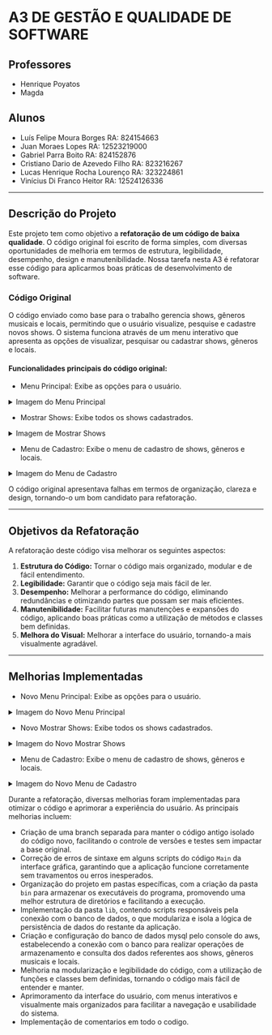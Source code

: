 # A3 DE GESTÃO E QUALIDADE DE SOFTWARE

## Professores
- Henrique Poyatos  
- Magda

## Alunos
- Luís Felipe Moura Borges RA: 824154663  
- Juan Moraes Lopes RA: 12523219000  
- Gabriel Parra Boito RA: 824152876  
- Cristiano Dario de Azevedo Filho RA: 823216267  
- Lucas Henrique Rocha Lourenço RA: 323224861  
- Vinícius Di Franco Heitor RA: 12524126336  

---

## Descrição do Projeto

Este projeto tem como objetivo a **refatoração de um código de baixa qualidade**. O código original foi escrito de forma simples, com diversas oportunidades de melhoria em termos de estrutura, legibilidade, desempenho, design e manutenibilidade. Nossa tarefa nesta A3 é refatorar esse código para aplicarmos boas práticas de desenvolvimento de software.

### Código Original

O código enviado como base para o trabalho gerencia shows, gêneros musicais e locais, permitindo que o usuário visualize, pesquise e cadastre novos shows. O sistema funciona através de um menu interativo que apresenta as opções de visualizar, pesquisar ou cadastrar shows, gêneros e locais.

#### Funcionalidades principais do código original:

- Menu Principal: Exibe as opções para o usuário.

<details>
  <summary>Imagem do Menu Principal</summary>
  <img src="https://snipboard.io/6OgXui.jpg" alt="Imagem do Menu Principal" width="400px">
</details>

- Mostrar Shows: Exibe todos os shows cadastrados.

<details>
  <summary>Imagem de Mostrar Shows</summary>
  <img src="https://snipboard.io/RjTflr.jpg" alt="Imagem de Mostrar Shows" width="400px">
</details>

- Menu de Cadastro: Exibe o menu de cadastro de shows, gêneros e locais.

<details>
  <summary>Imagem do Menu de Cadastro</summary>
  <img src="https://snipboard.io/ko6Vjs.jpg" alt="Imagem do Menu de Cadastro" width="400px">
</details>

O código original apresentava falhas em termos de organização, clareza e design, tornando-o um bom candidato para refatoração.

---

## Objetivos da Refatoração

A refatoração deste código visa melhorar os seguintes aspectos:

1. **Estrutura do Código:** Tornar o código mais organizado, modular e de fácil entendimento.  
2. **Legibilidade:** Garantir que o código seja mais fácil de ler.  
3. **Desempenho:** Melhorar a performance do código, eliminando redundâncias e otimizando partes que possam ser mais eficientes.  
4. **Manutenibilidade:** Facilitar futuras manutenções e expansões do código, aplicando boas práticas como a utilização de métodos e classes bem definidas.  
5. **Melhora do Visual:** Melhorar a interface do usuário, tornando-a mais visualmente agradável.

---

## Melhorias Implementadas

- Novo Menu Principal: Exibe as opções para o usuário.

<details>
  <summary>Imagem do Novo Menu Principal</summary>
  <img src="https://snipboard.io/OtWgQh.jpg" alt="Imagem do Novo Menu Principal" width="400px">
</details>

- Novo Mostrar Shows: Exibe todos os shows cadastrados.

<details>
  <summary>Imagem do Novo Mostrar Shows</summary>
  <img src="https://snipboard.io/In1ldA.jpg" alt="Imagem do Novo Mostrar Shows" width="400px">
</details>

- Menu de Cadastro: Exibe o menu de cadastro de shows, gêneros e locais.

<details>
  <summary>Imagem do Novo Menu de Cadastro</summary>
  <img src="https://snipboard.io/y1Gk2D.jpg" alt="Imagem do Novo Menu de Cadastro" width="400px">
</details>

Durante a refatoração, diversas melhorias foram implementadas para otimizar o código e aprimorar a experiência do usuário. As principais melhorias incluem:

- Criação de uma branch separada para manter o código antigo isolado do código novo, facilitando o controle de versões e testes sem impactar a base original.  
- Correção de erros de sintaxe em alguns scripts do código `Main` da interface gráfica, garantindo que a aplicação funcione corretamente sem travamentos ou erros inesperados.  
- Organização do projeto em pastas específicas, com a criação da pasta `bin` para armazenar os executáveis do programa, promovendo uma melhor estrutura de diretórios e facilitando a execução.  
- Implementação da pasta `lib`, contendo scripts responsáveis pela conexão com o banco de dados, o que modulariza e isola a lógica de persistência de dados do restante da aplicação.  
- Criação e configuração do banco de dados mysql pelo console do aws, estabelecendo a conexão com o banco para realizar operações de armazenamento e consulta dos dados referentes aos shows, gêneros musicais e locais.  
- Melhoria na modularização e legibilidade do código, com a utilização de funções e classes bem definidas, tornando o código mais fácil de entender e manter.  
- Aprimoramento da interface do usuário, com menus interativos e visualmente mais organizados para facilitar a navegação e usabilidade do sistema.
- Implementação de comentarios em todo o codigo.


